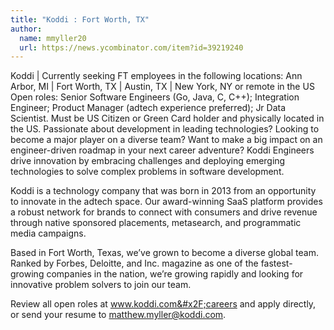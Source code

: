```yaml
---
title: "Koddi : Fort Worth, TX"
author:
  name: mmyller20
  url: https://news.ycombinator.com/item?id=39219240
---
```

Koddi | Currently seeking FT employees in the following locations: Ann Arbor, MI | Fort Worth, TX | Austin, TX | New York, NY or remote in the US Open roles: Senior Software Engineers (Go, Java, C, C++); Integration Engineer; Product Manager (adtech experience preferred); Jr Data Scientist. Must be US Citizen or Green Card holder and physically located in the US.
Passionate about development in leading technologies? Looking to become a major player on a diverse team? Want to make a big impact on an engineer-driven roadmap in your next career adventure? Koddi Engineers drive innovation by embracing challenges and deploying emerging technologies to solve complex problems in software development.

Koddi is a technology company that was born in 2013 from an opportunity to innovate in the adtech space. Our award-winning SaaS platform provides a robust network for brands to connect with consumers and drive revenue through native sponsored placements, metasearch, and programmatic media campaigns.

Based in Fort Worth, Texas, we’ve grown to become a diverse global team. Ranked by Forbes, Deloitte, and Inc. magazine as one of the fastest-growing companies in the nation, we’re growing rapidly and looking for innovative problem solvers to join our team.

Review all open roles at www.koddi.com&#x2F;careers and apply directly, or send your resume to matthew.myller@koddi.com.
